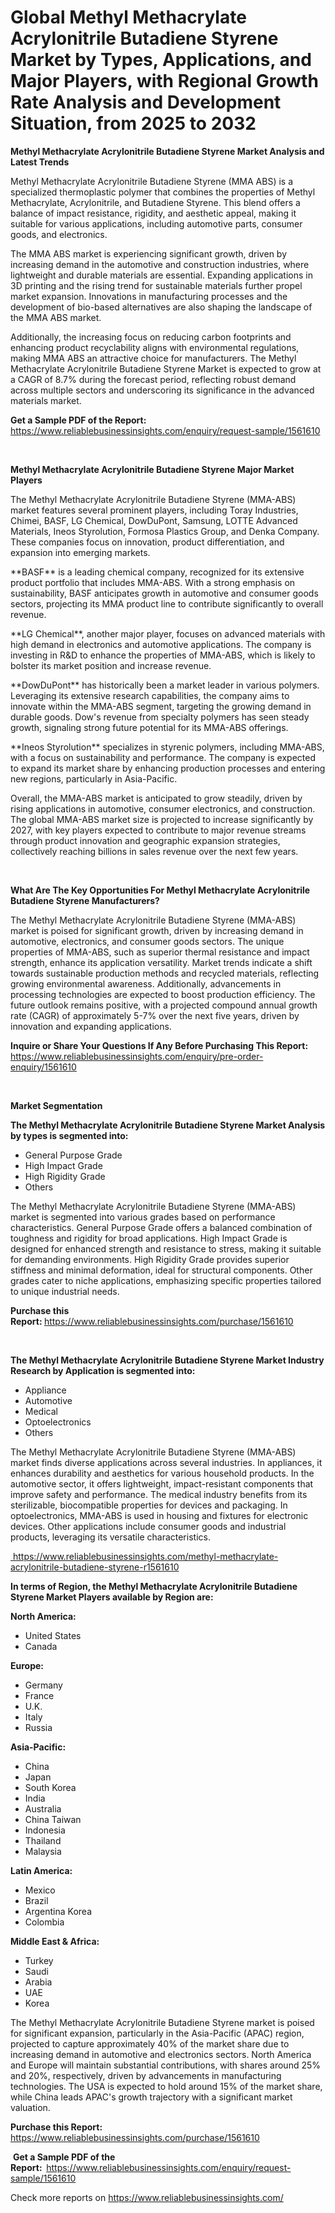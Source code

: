 <p><h1>Global Methyl Methacrylate Acrylonitrile Butadiene Styrene Market by Types, Applications, and Major Players, with Regional Growth Rate Analysis and Development Situation, from 2025 to 2032</h1></p><p><strong>Methyl Methacrylate Acrylonitrile Butadiene Styrene Market Analysis and Latest Trends</strong></p>
<p><p>Methyl Methacrylate Acrylonitrile Butadiene Styrene (MMA ABS) is a specialized thermoplastic polymer that combines the properties of Methyl Methacrylate, Acrylonitrile, and Butadiene Styrene. This blend offers a balance of impact resistance, rigidity, and aesthetic appeal, making it suitable for various applications, including automotive parts, consumer goods, and electronics.</p><p>The MMA ABS market is experiencing significant growth, driven by increasing demand in the automotive and construction industries, where lightweight and durable materials are essential. Expanding applications in 3D printing and the rising trend for sustainable materials further propel market expansion. Innovations in manufacturing processes and the development of bio-based alternatives are also shaping the landscape of the MMA ABS market.</p><p>Additionally, the increasing focus on reducing carbon footprints and enhancing product recyclability aligns with environmental regulations, making MMA ABS an attractive choice for manufacturers. The Methyl Methacrylate Acrylonitrile Butadiene Styrene Market is expected to grow at a CAGR of 8.7% during the forecast period, reflecting robust demand across multiple sectors and underscoring its significance in the advanced materials market.</p></p>
<p><strong>Get a Sample PDF of the Report:&nbsp;</strong> <a href="https://www.reliablebusinessinsights.com/enquiry/request-sample/1561610?utm_campaign=3003&utm_medium=2&utm_source=Github&utm_content=ia&utm_term=31032025&utm_id=methyl-methacrylate-acrylonitrile-butadiene-styrene">https://www.reliablebusinessinsights.com/enquiry/request-sample/1561610</a></p>
<p>&nbsp;</p>
<p><strong>Methyl Methacrylate Acrylonitrile Butadiene Styrene Major Market Players</strong></p>
<p><p>The Methyl Methacrylate Acrylonitrile Butadiene Styrene (MMA-ABS) market features several prominent players, including Toray Industries, Chimei, BASF, LG Chemical, DowDuPont, Samsung, LOTTE Advanced Materials, Ineos Styrolution, Formosa Plastics Group, and Denka Company. These companies focus on innovation, product differentiation, and expansion into emerging markets.</p><p>**BASF** is a leading chemical company, recognized for its extensive product portfolio that includes MMA-ABS. With a strong emphasis on sustainability, BASF anticipates growth in automotive and consumer goods sectors, projecting its MMA product line to contribute significantly to overall revenue.</p><p>**LG Chemical**, another major player, focuses on advanced materials with high demand in electronics and automotive applications. The company is investing in R&D to enhance the properties of MMA-ABS, which is likely to bolster its market position and increase revenue.</p><p>**DowDuPont** has historically been a market leader in various polymers. Leveraging its extensive research capabilities, the company aims to innovate within the MMA-ABS segment, targeting the growing demand in durable goods. Dow's revenue from specialty polymers has seen steady growth, signaling strong future potential for its MMA-ABS offerings.</p><p>**Ineos Styrolution** specializes in styrenic polymers, including MMA-ABS, with a focus on sustainability and performance. The company is expected to expand its market share by enhancing production processes and entering new regions, particularly in Asia-Pacific.</p><p>Overall, the MMA-ABS market is anticipated to grow steadily, driven by rising applications in automotive, consumer electronics, and construction. The global MMA-ABS market size is projected to increase significantly by 2027, with key players expected to contribute to major revenue streams through product innovation and geographic expansion strategies, collectively reaching billions in sales revenue over the next few years.</p></p>
<p>&nbsp;</p>
<p><strong>What Are The Key Opportunities For Methyl Methacrylate Acrylonitrile Butadiene Styrene Manufacturers?</strong></p>
<p><p>The Methyl Methacrylate Acrylonitrile Butadiene Styrene (MMA-ABS) market is poised for significant growth, driven by increasing demand in automotive, electronics, and consumer goods sectors. The unique properties of MMA-ABS, such as superior thermal resistance and impact strength, enhance its application versatility. Market trends indicate a shift towards sustainable production methods and recycled materials, reflecting growing environmental awareness. Additionally, advancements in processing technologies are expected to boost production efficiency. The future outlook remains positive, with a projected compound annual growth rate (CAGR) of approximately 5-7% over the next five years, driven by innovation and expanding applications.</p></p>
<p><strong>Inquire or Share Your Questions If Any Before Purchasing This Report:</strong> <a href="https://www.reliablebusinessinsights.com/enquiry/pre-order-enquiry/1561610?utm_campaign=3003&utm_medium=2&utm_source=Github&utm_content=ia&utm_term=31032025&utm_id=methyl-methacrylate-acrylonitrile-butadiene-styrene">https://www.reliablebusinessinsights.com/enquiry/pre-order-enquiry/1561610</a></p>
<p>&nbsp;</p>
<p><strong>Market Segmentation</strong></p>
<p><strong>The Methyl Methacrylate Acrylonitrile Butadiene Styrene Market Analysis by types is segmented into:</strong></p>
<p><ul><li>General Purpose Grade</li><li>High Impact Grade</li><li>High Rigidity Grade</li><li>Others</li></ul></p>
<p><p>The Methyl Methacrylate Acrylonitrile Butadiene Styrene (MMA-ABS) market is segmented into various grades based on performance characteristics. General Purpose Grade offers a balanced combination of toughness and rigidity for broad applications. High Impact Grade is designed for enhanced strength and resistance to stress, making it suitable for demanding environments. High Rigidity Grade provides superior stiffness and minimal deformation, ideal for structural components. Other grades cater to niche applications, emphasizing specific properties tailored to unique industrial needs.</p></p>
<p><strong>Purchase this Report:&nbsp;</strong><a href="https://www.reliablebusinessinsights.com/purchase/1561610?utm_campaign=3003&utm_medium=2&utm_source=Github&utm_content=ia&utm_term=31032025&utm_id=methyl-methacrylate-acrylonitrile-butadiene-styrene">https://www.reliablebusinessinsights.com/purchase/1561610</a></p>
<p>&nbsp;</p>
<p><strong>The Methyl Methacrylate Acrylonitrile Butadiene Styrene Market Industry Research by Application is segmented into:</strong></p>
<p><ul><li>Appliance</li><li>Automotive</li><li>Medical</li><li>Optoelectronics</li><li>Others</li></ul></p>
<p><p>The Methyl Methacrylate Acrylonitrile Butadiene Styrene (MMA-ABS) market finds diverse applications across several industries. In appliances, it enhances durability and aesthetics for various household products. In the automotive sector, it offers lightweight, impact-resistant components that improve safety and performance. The medical industry benefits from its sterilizable, biocompatible properties for devices and packaging. In optoelectronics, MMA-ABS is used in housing and fixtures for electronic devices. Other applications include consumer goods and industrial products, leveraging its versatile characteristics.</p></p>
<p><a href="https://www.reliablebusinessinsights.com/methyl-methacrylate-acrylonitrile-butadiene-styrene-r1561610?utm_campaign=3003&utm_medium=2&utm_source=Github&utm_content=ia&utm_term=31032025&utm_id=methyl-methacrylate-acrylonitrile-butadiene-styrene">&nbsp;https://www.reliablebusinessinsights.com/methyl-methacrylate-acrylonitrile-butadiene-styrene-r1561610</a></p>
<p><strong>In terms of Region, the Methyl Methacrylate Acrylonitrile Butadiene Styrene Market Players available by Region are:</strong></p>
<p>
    <p> <strong> North America: </strong>
        <ul>
            <li>United States</li>
            <li>Canada</li>
        </ul>
        </p> 
    <p> <strong> Europe: </strong>
        <ul>
            <li>Germany</li>
            <li>France</li>
            <li>U.K.</li>
            <li>Italy</li>
            <li>Russia</li>
        </ul>
        </p> 
    <p> <strong> Asia-Pacific: </strong>
        <ul>
            <li>China</li>
            <li>Japan</li>
            <li>South Korea</li>
            <li>India</li>
            <li>Australia</li>
            <li>China Taiwan</li>
            <li>Indonesia</li>
            <li>Thailand</li>
            <li>Malaysia</li>
        </ul>
        </p> 
    <p> <strong> Latin America: </strong>
        <ul>
            <li>Mexico</li>
            <li>Brazil</li>
            <li>Argentina Korea</li>
            <li>Colombia</li>
        </ul>
        </p> 
    <p> <strong> Middle East & Africa: </strong>
        <ul>
            <li>Turkey</li>
            <li>Saudi</li>
            <li>Arabia</li>
            <li>UAE</li>
            <li>Korea</li>
        </ul>
    </p>
    </p>
<p><p>The Methyl Methacrylate Acrylonitrile Butadiene Styrene market is poised for significant expansion, particularly in the Asia-Pacific (APAC) region, projected to capture approximately 40% of the market share due to increasing demand in automotive and electronics sectors. North America and Europe will maintain substantial contributions, with shares around 25% and 20%, respectively, driven by advancements in manufacturing technologies. The USA is expected to hold around 15% of the market share, while China leads APAC's growth trajectory with a significant market valuation.</p></p>
<p><strong>Purchase this Report: </strong><a href="https://www.reliablebusinessinsights.com/purchase/1561610?utm_campaign=3003&utm_medium=2&utm_source=Github&utm_content=ia&utm_term=31032025&utm_id=methyl-methacrylate-acrylonitrile-butadiene-styrene">https://www.reliablebusinessinsights.com/purchase/1561610</a></p>
<p>&nbsp;<strong>Get a Sample PDF of the Report:&nbsp;&nbsp;</strong><a href="https://www.reliablebusinessinsights.com/enquiry/request-sample/1561610?utm_campaign=3003&utm_medium=2&utm_source=Github&utm_content=ia&utm_term=31032025&utm_id=methyl-methacrylate-acrylonitrile-butadiene-styrene">https://www.reliablebusinessinsights.com/enquiry/request-sample/1561610</a></p>
<p><strong></strong></p>
<p>Check more reports on <a href="https://www.reliablebusinessinsights.com/?utm_campaign=3003&utm_medium=2&utm_source=Github&utm_content=ia&utm_term=31032025&utm_id=methyl-methacrylate-acrylonitrile-butadiene-styrene">https://www.reliablebusinessinsights.com/</a></p>